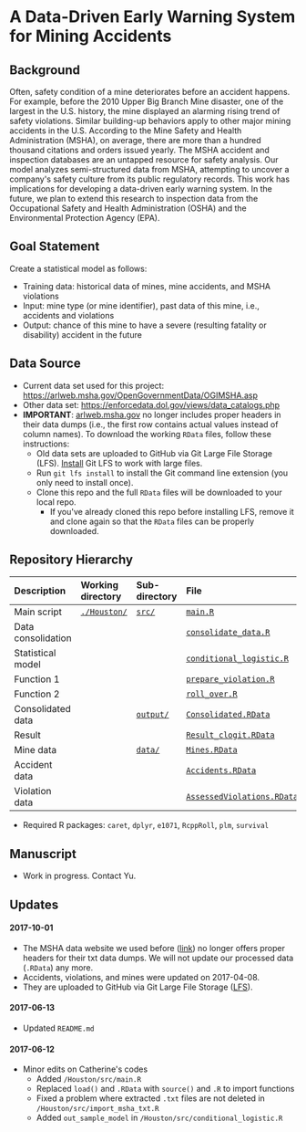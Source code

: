 # A Data-Driven Early Warning System for Mining Accidents

## Background

Often, safety condition of a mine deteriorates before an accident happens. For example, before the 2010 Upper Big Branch Mine disaster, one of the largest in the U.S. history, the mine displayed an alarming rising trend of safety violations. Similar building-up behaviors apply to other major mining accidents in the U.S. According to the Mine Safety and Health Administration (MSHA), on average, there are more than a hundred thousand citations and orders issued yearly. The MSHA accident and inspection databases are an untapped resource for safety analysis. Our model analyzes semi-structured data from MSHA, attempting to uncover a company's safety culture from its public regulatory records. This work has implications for developing a data-driven early warning system. In the future, we plan to extend this research to inspection data from the Occupational Safety and Health Administration (OSHA) and the Environmental Protection Agency (EPA).

## Goal Statement 

Create a statistical model as follows:

- Training data: historical data of mines, mine accidents, and MSHA violations
- Input: mine type (or mine identifier), past data of this mine, i.e., accidents and violations
- Output: chance of this mine to have a severe (resulting fatality or disability) accident in the future

## Data Source

- Current data set used for this project: https://arlweb.msha.gov/OpenGovernmentData/OGIMSHA.asp
- Other data set: https://enforcedata.dol.gov/views/data_catalogs.php
- **IMPORTANT**: [arlweb.msha.gov](arlweb.msha.gov) no longer includes proper headers in their data dumps (i.e., the first row contains actual values instead of column names). To download the working `RData` files, follow these instructions:
    + Old data sets are uploaded to GitHub via Git Large File Storage (LFS). [Install](https://git-lfs.github.com) Git LFS to work with large files.
    + Run `git lfs install` to install the Git command line extension (you only need to install once).
    + Clone this repo and the full `RData` files will be downloaded to your local repo.
        * If you've already cloned this repo before installing LFS, remove it and clone again so that the `RData` files can be properly downloaded.

## Repository Hierarchy

|Description|Working directory|Sub-directory|File|
|:-|:-|:-|:-|
|Main script|[`./Houston/`](Houston/)|[`src/`](Houston/src/)|[`main.R`](Houston/src/main.R)|
|Data consolidation|||[`consolidate_data.R`](Houston/src/consolidate_data.R)|
|Statistical model|||[`conditional_logistic.R`](Houston/src/conditional_logistic.R)|
|Function 1|||[`prepare_violation.R`](Houston/src/prepare_violation.R)|
|Function 2|||[`roll_over.R`](/Houston/src/roll_over.R)
|Consolidated data||[`output/`](Houston/output/)|[`Consolidated.RData`](Houston/output/Consolidated.RData)|
|Result|||[`Result_clogit.RData`](Houston/output/Result_clogit.RData)|
|Mine data||[`data/`](Houston/data/)|[`Mines.RData`](Houston/data/Mines.RData)|
|Accident data|||[`Accidents.RData`](Houston/data/Accidents.RData)|
|Violation data|||[`AssessedViolations.RData`](Houston/data/AssessedViolations.RData)|

- Required R packages: `caret`, `dplyr`, `e1071`, `RcppRoll`, `plm`, `survival`

## Manuscript

- Work in progress. Contact Yu.

## Updates

#### 2017-10-01

- The MSHA data website we used before ([link](arlweb.msha.gov)) no longer offers proper headers for their txt data dumps. We will not update our processed data (`.RData`) any more.
- Accidents, violations, and mines were updated on 2017-04-08.
- They are uploaded to GitHub via Git Large File Storage ([LFS](https://git-lfs.github.com)).

#### 2017-06-13

- Updated `README.md` 

#### 2017-06-12

- Minor edits on Catherine's codes
    + Added `/Houston/src/main.R`
    + Replaced `load()` and `.RData` with `source()` and `.R` to import functions
    + Fixed a problem where extracted `.txt` files are not deleted in `/Houston/src/import_msha_txt.R`
    + Added `out_sample_model` in `/Houston/src/conditional_logistic.R`